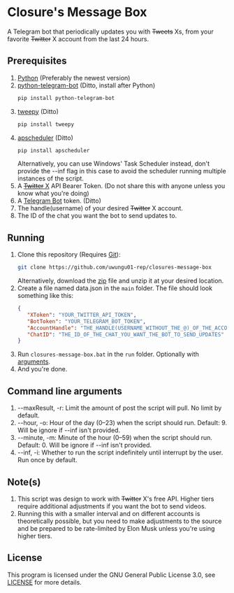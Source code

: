 # Closure's Message Box
A Telegram bot that periodically updates you with ~~Tweets~~ Xs, from your favorite ~~Twitter~~ X account from the last 24 hours.

## Prerequisites
1. [Python](https://www.python.org/downloads/) (Preferably the newest version)
2. [python-telegram-bot](https://pypi.org/project/python-telegram-bot/) (Ditto, install after Python)
   ```bash
   pip install python-telegram-bot
   ```
3. [tweepy](https://pypi.org/project/tweepy/) (Ditto)
   ```bash
   pip install tweepy
   ```
4. [apscheduler](https://pypi.org/project/APScheduler/) (Ditto)
   ```bash
   pip install apscheduler
   ```
   Alternatively, you can use Windows' Task Scheduler instead, don't provide the --inf flag in this case to avoid the scheduler running multiple instances of the script.
5. A [~~Twitter~~ X](https://developer.x.com/en/portal/products) API Bearer Token. (Do not share this with anyone unless you know what you're doing)
6. A [Telegram Bot](https://t.me/BotFather) token. (Ditto)
7. The handle(username) of your desired ~~Twitter~~ X account.
8. The ID of the chat you want the bot to send updates to.

## Running
1. Clone this repository (Requires [Git](https://git-scm.com/downloads)):
   ```bash
   git clone https://github.com/uwungu01-rep/closures-message-box
   ```
   Alternatively, download the [zip](https://github.com/uwungu01-rep/closures-message-box/archive/refs/heads/main.zip) file and unzip it at your desired location.
2. Create a file named data.json in the ```main``` folder. The file should look something like this:
   ```json
   {
      "XToken": "YOUR_TWITTER_API_TOKEN",
      "BotToken": "YOUR_TELEGRAM_BOT_TOKEN",
      "AccountHandle": "THE_HANDLE(USERNAME_WITHOUT_THE_@)_OF_THE_ACCOUNT_YOU_WANT_TO_TRACK",
      "ChatID": "THE_ID_OF_THE_CHAT_YOU_WANT_THE_BOT_TO_SEND_UPDATES"
   }
   ```
3. Run ```closures-message-box.bat``` in the ```run``` folder. Optionally with [arguments](#command-line-arguments).
4. And you're done.

## Command line arguments
1. --maxResult, -r: Limit the amount of post the script will pull. No limit by default.
2. --hour, -o: Hour of the day (0–23) when the script should run. Default: 9. Will be ignore if --inf isn't provided.
3. --minute, -m: Minute of the hour (0–59) when the script should run. Default: 0. Will be ignore if --inf isn't provided.
4. --inf, -i: Whether to run the script indefinitely until interrupt by the user. Run once by default.

## Note(s)
1. This script was design to work with ~~Twitter~~ X's free API. Higher tiers require additional adjustments if you want the bot to send videos.
2. Running this with a smaller interval and on different accounts is theoretically possible, but you need to make adjustments to the source and be prepared to be rate-limited by Elon Musk unless you're using higher tiers.

## License
This program is licensed under the GNU General Public License 3.0, see [LICENSE](LICENSE) for more details.
